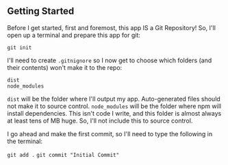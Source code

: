 ## Getting Started

Before I get started, first and foremost, this app IS a Git Repository! So, I'll open up a terminal and prepare this app for git:

`git init`

I'll need to create `.gitnignore` so I now get to choose which folders (and their contents) won't make it to the repo:

```
dist
node_modules
```

`dist` will be the folder where I'll output my app. Auto-generated files should not make it to source control.
`node_modules` will be the folder where npm will install dependencies. This isn't code I write, and this folder is almost always at least tens of MB huge. So, I'll not include this to source control.

I go ahead and make the first commit, so I'll need to type the following in the terminal:

`git add .`
`git commit "Initial Commit"`